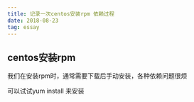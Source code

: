 ```yaml
---
title: 记录一次centos安装rpm 依赖过程
date: 2018-08-23
tag: essay
---
```

## centos安装rpm

我们在安装rpm时，通常需要下载后手动安装，各种依赖问题很烦

可以试试yum install <package name>来安装